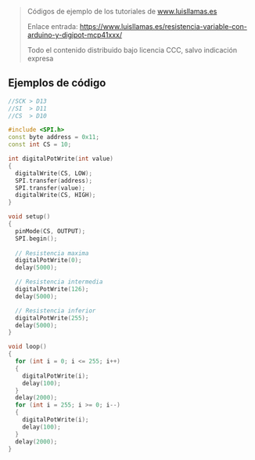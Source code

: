 > Códigos de ejemplo de los tutoriales de www.luisllamas.es
>
> Enlace entrada: https://www.luisllamas.es/resistencia-variable-con-arduino-y-digipot-mcp41xxx/
>
> Todo el contenido distribuido bajo licencia CCC, salvo indicación expresa

## Ejemplos de código
```cpp
//SCK > D13
//SI  > D11
//CS  > D10

#include <SPI.h>
const byte address = 0x11;
const int CS = 10;

int digitalPotWrite(int value)
{
  digitalWrite(CS, LOW);
  SPI.transfer(address);
  SPI.transfer(value);
  digitalWrite(CS, HIGH);
}

void setup()
{
  pinMode(CS, OUTPUT);
  SPI.begin();
  
  // Resistencia maxima
  digitalPotWrite(0);
  delay(5000);

  // Resistencia intermedia
  digitalPotWrite(126);
  delay(5000);

  // Resistencia inferior
  digitalPotWrite(255);
  delay(5000);
}

void loop()
{
  for (int i = 0; i <= 255; i++)
  {
    digitalPotWrite(i);
    delay(100);
  }
  delay(2000);
  for (int i = 255; i >= 0; i--)
  {
    digitalPotWrite(i);
    delay(100);
  }
  delay(2000);
}
```


